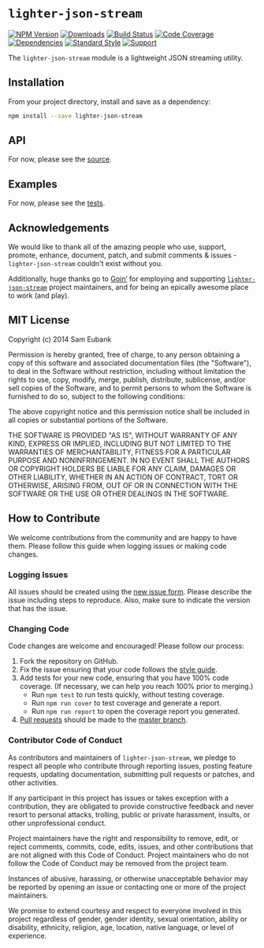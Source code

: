 # `lighter-json-stream`
[![NPM Version](https://img.shields.io/npm/v/lighter-json-stream.svg)](https://npmjs.org/package/lighter-json-stream)
[![Downloads](https://img.shields.io/npm/dm/lighter-json-stream.svg)](https://npmjs.org/package/lighter-json-stream)
[![Build Status](https://img.shields.io/travis/lighterio/lighter-json-stream.svg)](https://travis-ci.org/lighterio/lighter-json-stream)
[![Code Coverage](https://img.shields.io/coveralls/lighterio/lighter-json-stream/master.svg)](https://coveralls.io/r/lighterio/lighter-json-stream)
[![Dependencies](https://img.shields.io/david/lighterio/lighter-json-stream.svg)](https://david-dm.org/lighterio/lighter-json-stream)
[![Standard Style](https://img.shields.io/badge/code%20style-standard-brightgreen.svg)](https://github.com/feross/standard)
[![Support](https://img.shields.io/gratipay/Lighter.io.svg)](https://gratipay.com/Lighter.io/)

The `lighter-json-stream` module is a lightweight JSON streaming utility.


## Installation

From your project directory, install and save as a dependency:
```bash
npm install --save lighter-json-stream
```


## API

For now, please see the [source](https://github.com/lighterio/lighter-json-stream/blob/master/lighter-json-stream.js).


## Examples

For now, please see the [tests](https://github.com/lighterio/lighter-json-stream/blob/master/test/type.js).


## Acknowledgements

We would like to thank all of the amazing people who use, support,
promote, enhance, document, patch, and submit comments & issues -
`lighter-json-stream` couldn't exist without you.

Additionally, huge thanks go to [Goin’](https://goin.io) for employing
and supporting [`lighter-json-stream`](http://lighter.io/lighter-json-stream) project
maintainers, and for being an epically awesome place to work (and play).


## MIT License

Copyright (c) 2014 Sam Eubank

Permission is hereby granted, free of charge, to any person obtaining a copy
of this software and associated documentation files (the "Software"), to deal
in the Software without restriction, including without limitation the rights
to use, copy, modify, merge, publish, distribute, sublicense, and/or sell
copies of the Software, and to permit persons to whom the Software is
furnished to do so, subject to the following conditions:

The above copyright notice and this permission notice shall be included in all
copies or substantial portions of the Software.

THE SOFTWARE IS PROVIDED "AS IS", WITHOUT WARRANTY OF ANY KIND, EXPRESS OR
IMPLIED, INCLUDING BUT NOT LIMITED TO THE WARRANTIES OF MERCHANTABILITY,
FITNESS FOR A PARTICULAR PURPOSE AND NONINFRINGEMENT. IN NO EVENT SHALL THE
AUTHORS OR COPYRIGHT HOLDERS BE LIABLE FOR ANY CLAIM, DAMAGES OR OTHER
LIABILITY, WHETHER IN AN ACTION OF CONTRACT, TORT OR OTHERWISE, ARISING FROM,
OUT OF OR IN CONNECTION WITH THE SOFTWARE OR THE USE OR OTHER DEALINGS IN THE
SOFTWARE.


## How to Contribute

We welcome contributions from the community and are happy to have them.
Please follow this guide when logging issues or making code changes.

### Logging Issues

All issues should be created using the
[new issue form](https://github.com/lighterio/lighter-json-stream/issues/new).
Please describe the issue including steps to reproduce. Also, make sure
to indicate the version that has the issue.

### Changing Code

Code changes are welcome and encouraged! Please follow our process:

1. Fork the repository on GitHub.
2. Fix the issue ensuring that your code follows the
   [style guide](http://lighter.io/style-guide).
3. Add tests for your new code, ensuring that you have 100% code coverage.
   (If necessary, we can help you reach 100% prior to merging.)
   * Run `npm test` to run tests quickly, without testing coverage.
   * Run `npm run cover` to test coverage and generate a report.
   * Run `npm run report` to open the coverage report you generated.
4. [Pull requests](http://help.github.com/send-pull-requests/) should be made
   to the [master branch](https://github.com/lighterio/lighter-json-stream/tree/master).

### Contributor Code of Conduct

As contributors and maintainers of `lighter-json-stream`, we pledge to respect all
people who contribute through reporting issues, posting feature requests,
updating documentation, submitting pull requests or patches, and other
activities.

If any participant in this project has issues or takes exception with a
contribution, they are obligated to provide constructive feedback and never
resort to personal attacks, trolling, public or private harassment, insults, or
other unprofessional conduct.

Project maintainers have the right and responsibility to remove, edit, or
reject comments, commits, code, edits, issues, and other contributions
that are not aligned with this Code of Conduct. Project maintainers who do
not follow the Code of Conduct may be removed from the project team.

Instances of abusive, harassing, or otherwise unacceptable behavior may be
reported by opening an issue or contacting one or more of the project
maintainers.

We promise to extend courtesy and respect to everyone involved in this project
regardless of gender, gender identity, sexual orientation, ability or
disability, ethnicity, religion, age, location, native language, or level of
experience.
